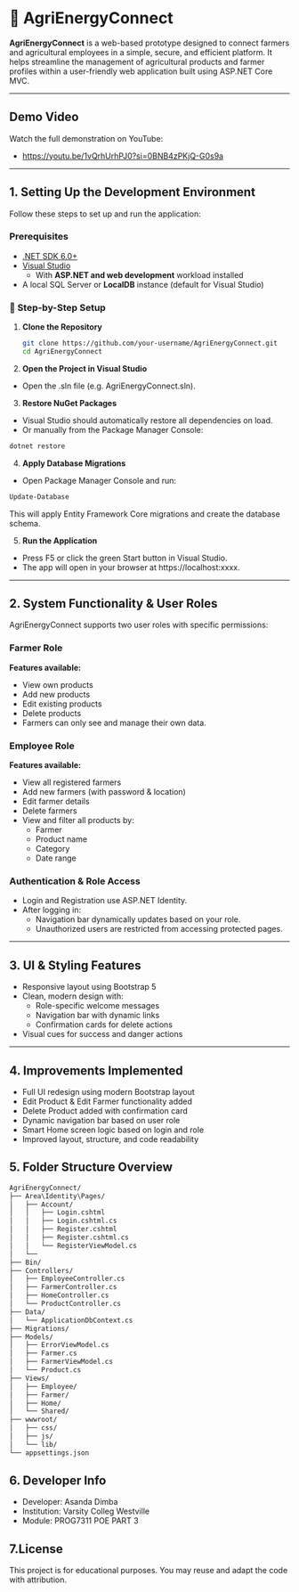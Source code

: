 # 🌾 AgriEnergyConnect

**AgriEnergyConnect** is a web-based prototype designed to connect farmers and agricultural employees in a simple, secure, and efficient platform. 
It helps streamline the management of agricultural products and farmer profiles within a user-friendly web application built using ASP.NET Core MVC.

---

## Demo Video

Watch the full demonstration on YouTube:  
- https://youtu.be/1vQrhUrhPJ0?si=0BNB4zPKjQ-G0s9a

---

## 1. Setting Up the Development Environment

Follow these steps to set up and run the application:

### Prerequisites

- [.NET SDK 6.0+](https://dotnet.microsoft.com/download)
- [Visual Studio](https://visualstudio.microsoft.com/)
  - With **ASP.NET and web development** workload installed
- A local SQL Server or **LocalDB** instance (default for Visual Studio)

### 🔧 Step-by-Step Setup

1. **Clone the Repository**
   ```bash
   git clone https://github.com/your-username/AgriEnergyConnect.git
   cd AgriEnergyConnect
   ```

2. **Open the Project in Visual Studio**

- Open the .sln file (e.g. AgriEnergyConnect.sln).

3. **Restore NuGet Packages**

- Visual Studio should automatically restore all dependencies on load.
- Or manually from the Package Manager Console:

```bash 
dotnet restore
```

4. **Apply Database Migrations**

- Open Package Manager Console and run:

```bash 
Update-Database
```

This will apply Entity Framework Core migrations and create the database schema.

5. **Run the Application**

- Press F5 or click the green Start button in Visual Studio.
- The app will open in your browser at https://localhost:xxxx.

---

## 2. System Functionality & User Roles
AgriEnergyConnect supports two user roles with specific permissions:

### Farmer Role
**Features available:**

- View own products
- Add new products
- Edit existing products
- Delete products
- Farmers can only see and manage their own data.

### Employee Role
**Features available:**

- View all registered farmers
- Add new farmers (with password & location)
- Edit farmer details
- Delete farmers
- View and filter all products by:
  - Farmer
  - Product name
  - Category
  - Date range

### Authentication & Role Access

- Login and Registration use ASP.NET Identity.
- After logging in:
  - Navigation bar dynamically updates based on your role.
  - Unauthorized users are restricted from accessing protected pages.

---

## 3. UI & Styling Features

- Responsive layout using Bootstrap 5
- Clean, modern design with:
  - Role-specific welcome messages
  - Navigation bar with dynamic links
  - Confirmation cards for delete actions
- Visual cues for success and danger actions

---

## 4. Improvements Implemented

- Full UI redesign using modern Bootstrap layout
- Edit Product & Edit Farmer functionality added
- Delete Product added with confirmation card
- Dynamic navigation bar based on user role
- Smart Home screen logic based on login and role
- Improved layout, structure, and code readability

## 5. Folder Structure Overview

```bash
AgriEnergyConnect/
├── Area\Identity\Pages/
│   ├── Account/
│   │   ├── Login.cshtml
│   │   ├── Login.cshtml.cs
│   │   ├── Register.cshtml
│   │   ├── Register.cshtml.cs
│   │   └── RegisterViewModel.cs
│   └──
├── Bin/
├── Controllers/
│   ├── EmployeeController.cs
│   ├── FarmerController.cs
│   ├── HomeController.cs
│   └── ProductController.cs
├── Data/
│   └── ApplicationDbContext.cs
├── Migrations/
├── Models/
│   ├── ErrorViewModel.cs
│   ├── Farmer.cs
│   ├── FarmerViewModel.cs
│   └── Product.cs
├── Views/
│   ├── Employee/
│   ├── Farmer/
│   ├── Home/
│   └── Shared/
├── wwwroot/
│   ├── css/
│   ├── js/
│   └── lib/
└── appsettings.json
```

## 6. Developer Info

- Developer: Asanda Dimba
- Institution: Varsity Colleg Westville
- Module: PROG7311 POE PART 3

## 7.License

This project is for educational purposes. You may reuse and adapt the code with attribution.
